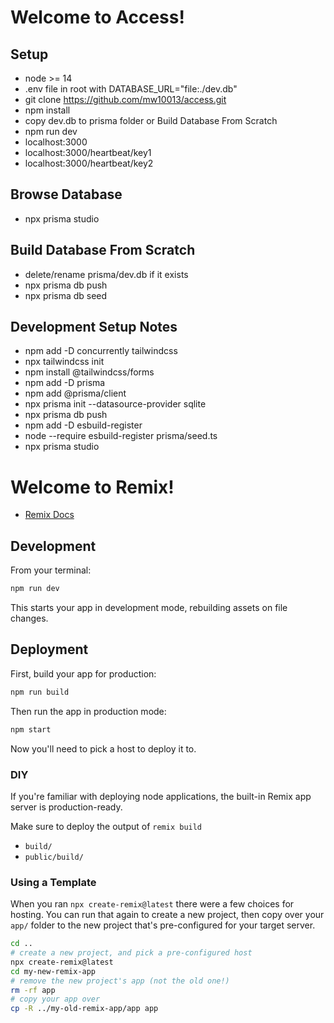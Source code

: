 # Welcome to Access!

## Setup

- node >= 14
- .env file in root with DATABASE_URL="file:./dev.db"
- git clone https://github.com/mw10013/access.git
- npm install
- copy dev.db to prisma folder or Build Database From Scratch
- npm run dev
- localhost:3000
- localhost:3000/heartbeat/key1
- localhost:3000/heartbeat/key2

## Browse Database

- npx prisma studio

## Build Database From Scratch

- delete/rename prisma/dev.db if it exists
- npx prisma db push
- npx prisma db seed

## Development Setup Notes

- npm add -D concurrently tailwindcss
- npx tailwindcss init
- npm install @tailwindcss/forms
- npm add -D prisma
- npm add @prisma/client
- npx prisma init --datasource-provider sqlite
- npx prisma db push
- npm add -D esbuild-register
- node --require esbuild-register prisma/seed.ts
- npx prisma studio

# Welcome to Remix!

- [Remix Docs](https://remix.run/docs)

## Development

From your terminal:

```sh
npm run dev
```

This starts your app in development mode, rebuilding assets on file changes.

## Deployment

First, build your app for production:

```sh
npm run build
```

Then run the app in production mode:

```sh
npm start
```

Now you'll need to pick a host to deploy it to.

### DIY

If you're familiar with deploying node applications, the built-in Remix app server is production-ready.

Make sure to deploy the output of `remix build`

- `build/`
- `public/build/`

### Using a Template

When you ran `npx create-remix@latest` there were a few choices for hosting. You can run that again to create a new project, then copy over your `app/` folder to the new project that's pre-configured for your target server.

```sh
cd ..
# create a new project, and pick a pre-configured host
npx create-remix@latest
cd my-new-remix-app
# remove the new project's app (not the old one!)
rm -rf app
# copy your app over
cp -R ../my-old-remix-app/app app
```
